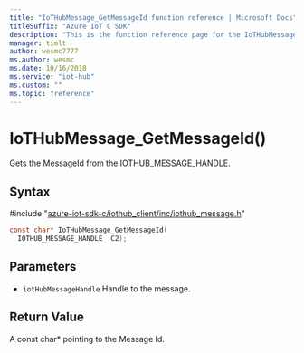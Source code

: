 ```yaml
---                             
title: "IoTHubMessage_GetMessageId function reference | Microsoft Docs" 
titleSuffix: "Azure IoT C SDK"            
description: "This is the function reference page for the IoTHubMessage_GetMessageId() function in the Azure IoT C SDK. This SDK is used with Azure IoT Hub and Azure IoT Hub Device Provisioning Service"            
manager: timlt                 
author: wesmc7777              
ms.author: wesmc               
ms.date: 10/16/2018                    
ms.service: "iot-hub"             
ms.custom: ""                
ms.topic: "reference"        
---                            
```


# IoTHubMessage_GetMessageId()

Gets the MessageId from the IOTHUB_MESSAGE_HANDLE.

## Syntax

\#include "[azure-iot-sdk-c/iothub_client/inc/iothub_message.h](../iothub-message-h.md)"  
```C
const char* IoTHubMessage_GetMessageId(
  IOTHUB_MESSAGE_HANDLE  C2);
```

## Parameters
* `iotHubMessageHandle` Handle to the message.

## Return Value
A const char* pointing to the Message Id.

